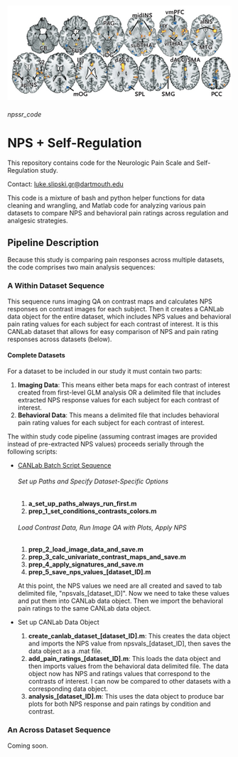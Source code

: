 ![NPS Image](/images/NPS.png)
###### npssr_code

# NPS + Self-Regulation
This repository contains code for the Neurologic Pain Scale and Self-Regulation study. 

Contact: luke.slipski.gr@dartmouth.edu

This code is a mixture of bash and python helper functions for data cleaning and wrangling, and Matlab code for analyzing
various pain datasets to compare NPS and behavioral pain ratings across regulation and analgesic strategies.

## Pipeline Description
Because this study is comparing pain responses across multiple datasets, the code comprises two main analysis sequences:
### A Within Dataset Sequence 
This sequence runs imaging QA on contrast maps and calculates NPS responses on contrast images for each subject. Then it creates a CANLab data object for the entire dataset, which includes NPS values and behavioral pain rating values for each subject for each contrast of interest. It is this CANLab dataset that allows for easy comparison of NPS and pain rating responses across datasets (below).

#### Complete Datasets
For a dataset to be included in our study it must contain two parts:

1. **Imaging Data**: This means either beta maps for each contrast of interest created from first-level GLM analysis OR a delimited file that includes extracted NPS response values for each subject for each contrast of interest.
1. **Behavioral Data**: This means a delimited file that includes behavioral pain rating values for each subject for each contrast of interest.

The within study code pipeline (assuming contrast images are provided instead of pre-extracted NPS values) proceeds serially through the following scripts:

* [CANLab Batch Script Sequence](https://canlab.github.io/batch/)
  ###### Set up Paths and Specify Dataset-Specific Options
  1. **a_set_up_paths_always_run_first.m**
  1. **prep_1_set_conditions_contrasts_colors.m**
  ###### Load Contrast Data, Run Image QA with Plots, Apply NPS
  1. **prep_2_load_image_data_and_save.m**
  1. **prep_3_calc_univariate_contrast_maps_and_save.m**
  1. **prep_4_apply_signatures_and_save.m**
  1. **prep_5_save_nps_values_[dataset_ID].m**
  
  At this point, the NPS values we need are all created and saved to tab delimited file, "npsvals_[dataset_ID]". Now we need to take these values and put them into CANLab data object. Then we import the behavioral pain ratings to the same CANLab data object.

* Set up CANLab Data Object 
  1. **create_canlab_dataset_[dataset_ID].m**: This creates the data object and imports the NPS value from npsvals_[dataset_ID], then saves the data object as a .mat file.
  1. **add_pain_ratings_[dataset_ID].m**: This loads the data object and then imports values from the behavioral data delimited file. The data object now has NPS and ratings values that correspond to the contrasts of interest. I can now be compared to other datasets with a corresponding data object.
  1. **analysis_[dataset_ID].m**: This uses the data object to produce bar plots for both NPS response and pain ratings by condition and contrast.


### An Across Dataset Sequence
Coming soon.

